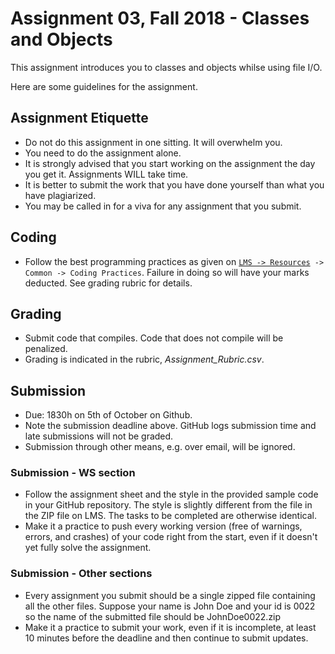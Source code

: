 # Assignment 03, Fall 2018 - Classes and Objects

This assignment introduces you to classes and objects whilse using file I/O.

Here are some guidelines for the assignment.

## Assignment Etiquette
- Do not do this assignment in one sitting. It will overwhelm you.
- You need to do the assignment alone.
- It is strongly advised that you start working on the assignment the day you get it. Assignments WILL take time.
- It is better to submit the work that you have done yourself than what you have plagiarized.
- You may be called in for a viva for any assignment that you submit.

## Coding
- Follow the best programming practices as given on [`LMS -> Resources`](https://lms.habib.edu.pk/portal/site/684809f6-2cec-479c-8910-2f0b77a8793c/page/dccf5cb0-6a79-4411-ba15-ba6a63a507ea)` -> Common -> Coding Practices`. Failure in doing so will have your marks deducted. See grading rubric for details.

## Grading
- Submit code that compiles. Code that does not compile will be penalized.
- Grading is indicated in the rubric, _Assignment_Rubric.csv_.

## Submission
- Due: 1830h on 5th of October on Github.
- Note the submission deadline above. GitHub logs submission time and late submissions will not be graded.
- Submission through other means, e.g. over email, will be ignored.
### Submission - WS section
- Follow the assignment sheet and the style in the provided sample code in your GitHub repository. The style is slightly different from the file in the ZIP file on LMS. The tasks to be completed are otherwise identical.
- Make it a practice to push every working version (free of warnings, errors, and crashes) of your code right from the start, even if it doesn't yet fully solve the assignment.
### Submission - Other sections
- Every assignment you submit should be a single zipped file containing all the other files. Suppose your name is John Doe and your id is 0022 so the name of the submitted file should be JohnDoe0022.zip
- Make it a practice to submit your work, even if it is incomplete, at least 10 minutes before the deadline and then continue to submit updates.

